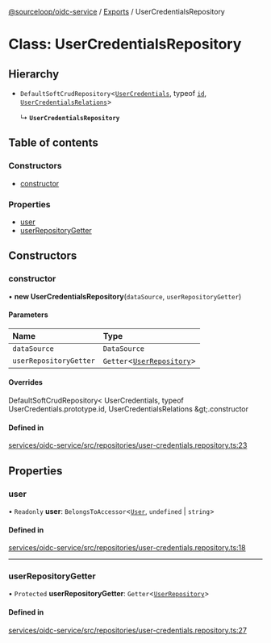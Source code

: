 [@sourceloop/oidc-service](../README.md) / [Exports](../modules.md) / UserCredentialsRepository

# Class: UserCredentialsRepository

## Hierarchy

- `DefaultSoftCrudRepository`<[`UserCredentials`](UserCredentials.md), typeof [`id`](UserCredentials.md#id), [`UserCredentialsRelations`](../interfaces/UserCredentialsRelations.md)\>

  ↳ **`UserCredentialsRepository`**

## Table of contents

### Constructors

- [constructor](UserCredentialsRepository.md#constructor)

### Properties

- [user](UserCredentialsRepository.md#user)
- [userRepositoryGetter](UserCredentialsRepository.md#userrepositorygetter)

## Constructors

### constructor

• **new UserCredentialsRepository**(`dataSource`, `userRepositoryGetter`)

#### Parameters

| Name | Type |
| :------ | :------ |
| `dataSource` | `DataSource` |
| `userRepositoryGetter` | `Getter`<[`UserRepository`](UserRepository.md)\> |

#### Overrides

DefaultSoftCrudRepository&lt;
  UserCredentials,
  typeof UserCredentials.prototype.id,
  UserCredentialsRelations
\&gt;.constructor

#### Defined in

[services/oidc-service/src/repositories/user-credentials.repository.ts:23](https://github.com/sourcefuse/loopback4-microservice-catalog/blob/68ec38a2a/services/oidc-service/src/repositories/user-credentials.repository.ts#L23)

## Properties

### user

• `Readonly` **user**: `BelongsToAccessor`<[`User`](User.md), `undefined` \| `string`\>

#### Defined in

[services/oidc-service/src/repositories/user-credentials.repository.ts:18](https://github.com/sourcefuse/loopback4-microservice-catalog/blob/68ec38a2a/services/oidc-service/src/repositories/user-credentials.repository.ts#L18)

___

### userRepositoryGetter

• `Protected` **userRepositoryGetter**: `Getter`<[`UserRepository`](UserRepository.md)\>

#### Defined in

[services/oidc-service/src/repositories/user-credentials.repository.ts:27](https://github.com/sourcefuse/loopback4-microservice-catalog/blob/68ec38a2a/services/oidc-service/src/repositories/user-credentials.repository.ts#L27)
